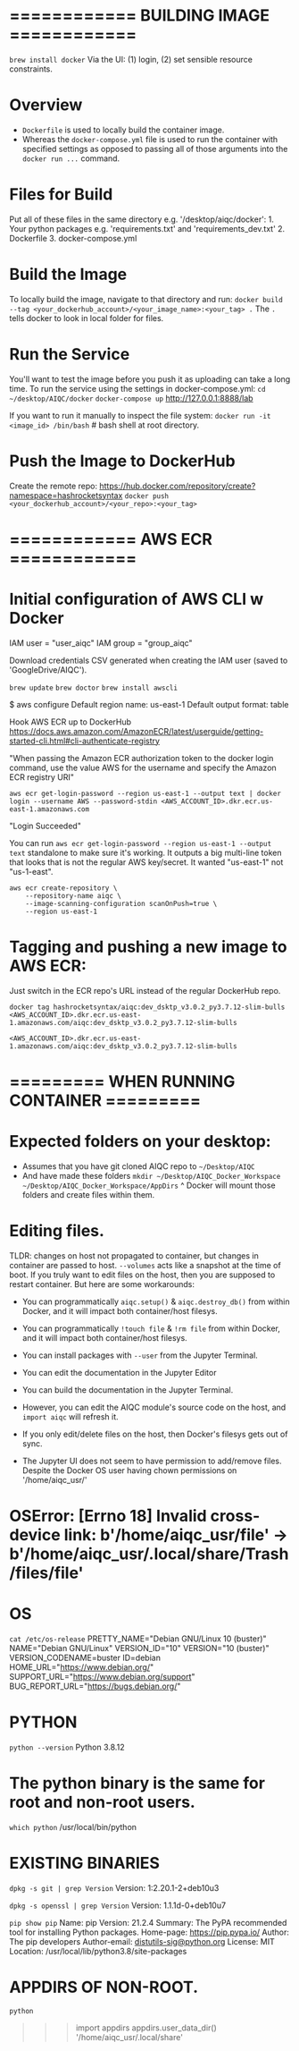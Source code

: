 # ============ BUILDING IMAGE ============

`brew install docker`
Via the UI: (1) login, (2) set sensible resource constraints.

# Overview
- `Dockerfile` is used to locally build the container image.
- Whereas the `docker-compose.yml` file is used to run the container with specified settings
  as opposed to passing all of those arguments into the `docker run ...` command.


# Files for Build
Put all of these files in the same directory e.g. '/desktop/aiqc/docker':
    1. Your python packages e.g. 'requirements.txt' and 'requirements_dev.txt'
    2. Dockerfile
    3. docker-compose.yml


# Build the Image
To locally build the image, navigate to that directory and run:
`docker build --tag <your_dockerhub_account>/<your_image_name>:<your_tag> .` 
The `.` tells docker to look in local folder for files.


# Run the Service
You'll want to test the image before you push it as uploading can take a long time.
To run the service using the settings in docker-compose.yml:
`cd ~/desktop/AIQC/docker`
`docker-compose up`
http://127.0.0.1:8888/lab

If you want to run it manually to inspect the file system:
`docker run -it <image_id> /bin/bash` # bash shell at root directory.


# Push the Image to DockerHub
Create the remote repo: https://hub.docker.com/repository/create?namespace=hashrocketsyntax
`docker push <your_dockerhub_account>/<your_repo>:<your_tag>`


# ============ AWS ECR ============

# Initial configuration of AWS CLI w Docker

IAM user = "user_aiqc"
IAM group = "group_aiqc"

Download credentials CSV generated when creating the IAM user (saved to 'GoogleDrive/AIQC').

`brew update`
`brew doctor`
`brew install awscli`

$ aws configure
Default region name: us-east-1
Default output format: table


Hook AWS ECR up to DockerHub
https://docs.aws.amazon.com/AmazonECR/latest/userguide/getting-started-cli.html#cli-authenticate-registry 

"When passing the Amazon ECR authorization token to the docker login command, use the value AWS for the username and specify the Amazon ECR registry URI"


`aws ecr get-login-password --region us-east-1 --output text | docker login --username AWS --password-stdin <AWS_ACCOUNT_ID>.dkr.ecr.us-east-1.amazonaws.com`

"Login Succeeded"

You can run `aws ecr get-login-password --region us-east-1 --output text` standalone to make sure it's working. It outputs a big multi-line token that looks that is not the regular AWS key/secret. It wanted "us-east-1" not "us-1-east".

```
aws ecr create-repository \
    --repository-name aiqc \
    --image-scanning-configuration scanOnPush=true \
    --region us-east-1
```

# Tagging and pushing a new image to AWS ECR: 

Just switch in the ECR repo's URL instead of the regular DockerHub repo. 

`docker tag hashrocketsyntax/aiqc:dev_dsktp_v3.0.2_py3.7.12-slim-bulls <AWS_ACCOUNT_ID>.dkr.ecr.us-east-1.amazonaws.com/aiqc:dev_dsktp_v3.0.2_py3.7.12-slim-bulls`

`<AWS_ACCOUNT_ID>.dkr.ecr.us-east-1.amazonaws.com/aiqc:dev_dsktp_v3.0.2_py3.7.12-slim-bulls`



# ========= WHEN RUNNING CONTAINER =========

# Expected folders on your desktop:
- Assumes that you have git cloned AIQC repo to `~/Desktop/AIQC`
- And have made these folders `mkdir ~/Desktop/AIQC_Docker_Workspace ~/Desktop/AIQC_Docker_Workspace/AppDirs`
^ Docker will mount those folders and create files within them.


# Editing files.
TLDR: changes on host not propagated to container, but changes in container are passed to host.
`--volumes` acts like a snapshot at the time of boot. 
If you truly want to edit files on the host, then you are supposed to restart container.
But here are some workarounds:

- You can programmatically `aiqc.setup()` & `aiqc.destroy_db()` from within Docker, and it will impact both container/host filesys.
- You can programmatically `!touch file` & `!rm file` from within Docker, and it will impact both container/host filesys.
- You can install packages with `--user` from the Jupyter Terminal.
- You can edit the documentation in the Jupyter Editor 
- You can build the documentation in the Jupyter Terminal.
- However, you can edit the AIQC module's source code on the host, and `import aiqc` will refresh it.

- If you only edit/delete files on the host, then Docker's filesys gets out of sync.
- The Jupyter UI does not seem to have permission to add/remove files. Despite the Docker OS user having chown permissions on '/home/aiqc_usr/'
# OSError: [Errno 18] Invalid cross-device link: b'/home/aiqc_usr/file' -> b'/home/aiqc_usr/.local/share/Trash/files/file'


# OS
`cat /etc/os-release`
PRETTY_NAME="Debian GNU/Linux 10 (buster)"
NAME="Debian GNU/Linux"
VERSION_ID="10"
VERSION="10 (buster)"
VERSION_CODENAME=buster
ID=debian
HOME_URL="https://www.debian.org/"
SUPPORT_URL="https://www.debian.org/support"
BUG_REPORT_URL="https://bugs.debian.org/"


# PYTHON
`python --version`
Python 3.8.12
# The python binary is the same for root and non-root users.
`which python`
/usr/local/bin/python


# EXISTING BINARIES
`dpkg -s git | grep Version`
Version: 1:2.20.1-2+deb10u3

`dpkg -s openssl | grep Version`
Version: 1.1.1d-0+deb10u7

`pip show pip`
Name: pip
Version: 21.2.4
Summary: The PyPA recommended tool for installing Python packages.
Home-page: https://pip.pypa.io/
Author: The pip developers
Author-email: distutils-sig@python.org
License: MIT
Location: /usr/local/lib/python3.8/site-packages


# APPDIRS OF NON-ROOT.
`python`
>>> import appdirs
>>> appdirs.user_data_dir()
'/home/aiqc_usr/.local/share'

